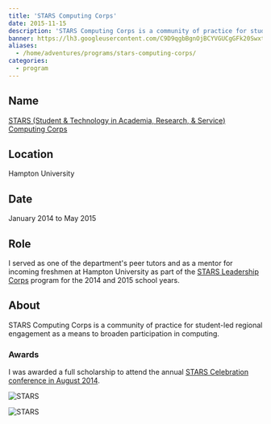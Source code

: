 ```yaml
---
title: 'STARS Computing Corps'
date: 2015-11-15
description: 'STARS Computing Corps is a community of practice for student-led regional engagement as a means to broaden participation in computing.'
banner: https://lh3.googleusercontent.com/C9D9qgbBgnOjBCYVGUCgGFk20SwxtaKjVOe33rFqVl1lwhVdeZgvh0Gf_9H-Rzhm79Lj_aLZWyTjbo6kmtNPtUZnWokjXV7t-ZFPe01syhS4owAnAYMX16PE8s8RXQ2P3M7wRBWDbZNPIuvbHa7eSytybXjZrx35GrALOoAAmQN2v2Bb6UCXrZXQTMpfB1ENVnlvzgPUklH3R5wxnbDSb3pXKYBbByXIaBNsk7l9df13vhnfWtCkmjT-gMcnneUwocyJDabCJNnUMhifA9yEkyqSN8m5i-Wif3tCMY0TkuPkaKlnX_bjRGkZKJmOLe4Pr5sUUG0iE4VOXVz-eFEZTUb3o7raLc1xrLkyJe-g1sPAilCETHuByeuyrpYHBGpccD08_0Hs71mxa0EW93C3gUfCGUjIn9iG8aO3tYUJMTIsdEl-VB4-11NMptW-P52IwfDr83biLX7mJE374uJHkSVT1TZcE0zXKkyw4IAeXhrrHCZ_OPdjqqOgt9Ycf6Erm4zuXvlsE_DLhAKV2rVyZx4sSlOje9TDutrgGKDerTeLN1BquAYODtRacuiWFQGRkPwr3DjF8UIZaHLSun7RGyFKgxBaYuvUALc-5j5-p_oaMqZ1gHTn4f7_ljOT4Riw=w800-h534-no
aliases:
  - /home/adventures/programs/stars-computing-corps/
categories:
  - program
---
```


## Name

[STARS (Student & Technology in Academia, Research, & Service) Computing Corps](https://starscomputingcorps.org/ 'STARS Computing Corps')

## Location

Hampton University

## Date

January 2014 to May 2015

## Role

I served as one of the department's peer tutors and as a mentor for incoming freshmen at Hampton University as part of the [STARS Leadership Corps](https://starscomputingcorps.org/corps) program for the 2014 and 2015 school years.

## About

STARS Computing Corps is a community of practice for student-led regional engagement as a means to broaden participation in computing.

### Awards

I was awarded a full scholarship to attend the annual [STARS Celebration conference in August 2014](https://www.starscelebration.org/2014).

![STARS](https://lh3.googleusercontent.com/sJ7HqlUtUuoXG5fBb9_P50sESErDf0yhZ4ybvwu5kyjL8yOaKpm4VPtXZ-NFDzEBxupjYSLQgc02AEf5MCfbkeFEvOg5Z6UD_1VWiB3XJQrQlFxVuQ6moMi57yITG1CKtGJdngc-i5ehb2MoAJQX2t8l12rBXhevNXKph5_gSv0Hyyx2mHYoICCnd585w4FKYPXqmyiJRzolDvtJCZtWeNVQ_V-b0gmWhtIg2CZydZ3ABb13GZaJfLKGg3C3gNq65jQt0uE21WJ5xz6OffrLgHXKlak49Dnm81wL7gHr6TthhTt_J_JyhmjOOPKiwSkqPPU4ec8Y9O-PjDxYY4PHQG9ak1NIMw6vED_Eoha91cSXdD0SDzwdZLOHgE82h0Ue2Kl42oKFgKRxl2UHCesicHZe271XK9NIU8rvPWWQu3Y7I2dTaGdxRuTE-03h9K_pKEiXP-DO2zp2ABATrToj7v-C7OYVvCdR4ixAxxiiu0vsJXxV0qNlg_p0aWmDR4F-AbD7gUfQzD1w6MKDGtONlnt_YD5IwOusc2twuMepLWpte2Ddn3IjThVx0xGYDqgRD7VqBBcabKn6LZQZOQJEuRqor2CnnIOe0ez3WVqv4pxeHo6H87Ve09H_dP9XSjb_=w800-h534-no)

![STARS](https://lh3.googleusercontent.com/_1caQylhs7OM_dEQyA0nbEVbOgwAxxbw9FskGW9x2fDRbwaNa5FGnGFEN_xI9HQdSuHKQGItrQE75-1vvzC2jZfcxvjsfWkeP1B3Ok3cCClvOk3zYPK5EUB9WGGUlKOjkUMCxR-_80-YhHyHK_Dk6LieVkQOt3b2sZIvHzKBNtPCyc96cnewwE84249aYiZ14-m4FspHRaXc__rkyezYHACHxmP2uaq4siP4z9IP4RcV4387AmZmeBH31-OHmtpBqZgJpIg73cZrm6qdR_rhyZE9Umuw6gG_QG-zzRbHa28HVeA1WnqY1nB-QZ3VbN5praRuMYoA8nr8G2f-RYiJbQnIDNDxeMMW2YNduqjIMkCbdU4MiIBBI5Qb0HR8CarUDJ-DSu2Fhu0nGtT9lA-lkrI9A78QaFLbqYWX9POrYjon8S9X-SxJIFjNjIf5rMibTKaxyL7maKjjDtbmyvBnbe6OlPLSBVnq7uMjFEUmMzY_h6jwaZMikIoaNyp3wNfw5fgdqp4dle0MZKBsRZOmugYeNru-csvYWj7Q4c3X21kDlMf-Gsp6z0UYSjIcW5GEsa8BbtbxJMCDkodZjJHKZTpQkYW9wb9Pl0p1g8qklMJYM6v30kiWZnwZH0_Aj2X1=w742-h495-no)
